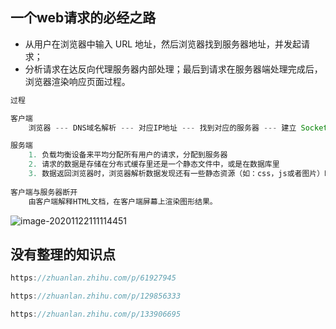 ## 一个web请求的必经之路

*   从用户在浏览器中输入 URL 地址，然后浏览器找到服务器地址，并发起请求；
*   分析请求在达反向代理服务器内部处理；最后到请求在服务器端处理完成后，浏览器渲染响应页面过程。

```js
过程

客户端
	浏览器 --- DNS域名解析 --- 对应IP地址 --- 找到对应的服务器 --- 建立 Socket 连接 --- 向服务器发送HTTP协议请求包 --- 请求服务器里的资源文

服务端
	1. 负载均衡设备来平均分配所有用户的请求，分配到服务器
    2. 请求的数据是存储在分布式缓存里还是一个静态文件中，或是在数据库里
    3. 数据返回浏览器时，浏览器解析数据发现还有一些静态资源（如：css，js或者图片）时又会发起另外的请求，而这些请求可能会在CDN上，那么CDN服务器又会处理这个用户的请求
    
客户端与服务器断开
	由客户端解释HTML文档，在客户端屏幕上渲染图形结果。
```



![image-20201122111114451](../../../img_source/image-20201122111114451.png)





## 没有整理的知识点

```js
https://zhuanlan.zhihu.com/p/61927945

https://zhuanlan.zhihu.com/p/129856333

https://zhuanlan.zhihu.com/p/133906695
```













































































































